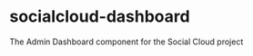 socialcloud-dashboard
=====================

The Admin Dashboard component for the Social Cloud project
